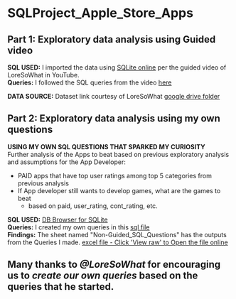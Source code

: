 # SQLProject_Apple_Store_Apps
## Part 1: Exploratory data analysis using Guided video <br>

**SQL USED:** I imported the data using [SQLite online](https://sqliteonline.com/) per the guided video of LoreSoWhat in YouTube.<br>
**Queries:** I followed the SQL queries from the video [here](https://github.com/SandyGCabanes/SQLProject_Apple_Store_Apps/blob/main/LoreSoWhatCodeSQLite.sql)

**DATA SOURCE:** Dataset link courtesy of LoreSoWhat [google drive folder](https://drive.google.com/drive/folders/14O9xB8N1gXN_67ouphImQkvpzyitmTfR) <br>

## Part 2: Exploratory data analysis using my own questions <br>
**USING MY OWN SQL QUESTIONS THAT SPARKED MY CURIOSITY**<br>
Further analysis of the Apps to beat based on previous exploratory analysis and assumptions for the App Developer:
- PAID apps that have top user ratings among top 5 categories from previous analysis
- If App developer still wants to develop games, what are the games to beat
  - based on paid, user_rating, cont_rating, etc.

**SQL USED:** [DB Browser for SQLite](https://sqlitebrowser.org/)<br>
**Queries:** I created my own queries in this [sql file](https://github.com/SandyGCabanes/SQLProject_Apple_Store_Apps/blob/main/SandyDataAnalysisSQLite.sql) <br>
**Findings:** The sheet named "Non-Guided_SQL_Questions" has the outputs from the Queries I made. [excel file - Click 'View raw' to Open the file online](https://github.com/SandyGCabanes/SQLProject_Apple_Store_Apps/blob/main/FindingsAppleSQL.xlsx) <br>

## Many thanks to *@LoreSoWhat* for encouraging us to *create our own queries* based on the queries that he started.  
